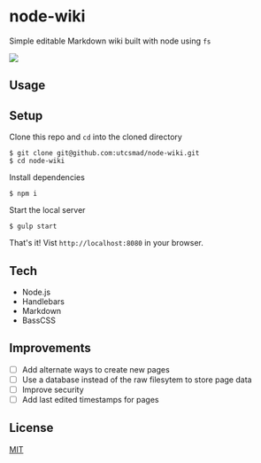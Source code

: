 # node-wiki

Simple editable Markdown wiki built with node using `fs`

![](http://i.imgur.com/vQXtP6O.png)

## Usage



## Setup

Clone this repo and `cd` into the cloned directory

```
$ git clone git@github.com:utcsmad/node-wiki.git
$ cd node-wiki
```

Install dependencies

```
$ npm i
```

Start the local server

```
$ gulp start
```

That's it! Vist `http://localhost:8080` in your browser.

## Tech

- Node.js
- Handlebars
- Markdown
- BassCSS

## Improvements

- [ ] Add alternate ways to create new pages
- [ ] Use a database instead of the raw filesytem to store page data
- [ ] Improve security
- [ ] Add last edited timestamps for pages

## License

[MIT](https://github.com/utcsmad/node-wiki/blob/complete/LICENSE)
